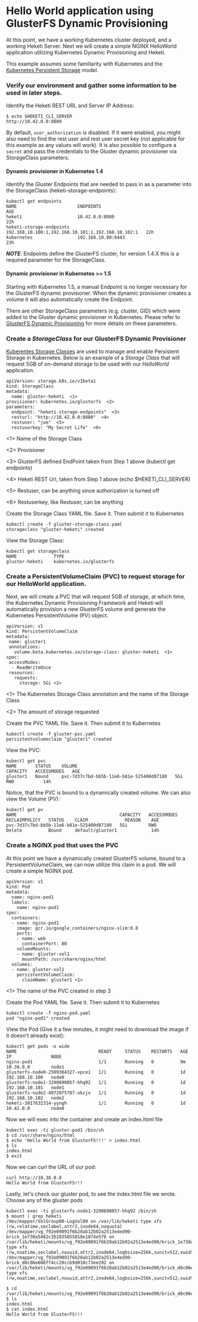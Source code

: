 # Hello World application using GlusterFS Dynamic Provisioning

At this point, we have a working Kubernetes cluster deployed, and a working Heketi Server.
Next we will create a simple NGINX HelloWorld application utilizing Kubernetes Dynamic Provisioning and 
Heketi.

This example assumes some familiarity with Kubernetes and the [Kubernetes Persistent Storage](http://kubernetes.io/docs/user-guide/persistent-volumes/) model.


### Verify our environment and gather some information to be used in later steps.

Identify the Heketi REST URL and Server IP Address:

```
$ echo $HEKETI_CLI_SERVER
http://10.42.0.0:8080
```

By default, `user_authorization` is disabled. If it were enabled, you might
also need to find the rest user and rest user secret key (not applicable for
this example as any values will work). It is also possible to configure a
`secret` and pass the credentials to the Gluster dynamic provisioner via
StorageClass parameters.

#### Dynamic provisioner in Kubernetes 1.4 ####

Identify the Gluster Endpoints that are needed to pass in as a parameter into the StorageClass (heketi-storage-endpoints):

```
kubectl get endpoints
NAME                       ENDPOINTS                                            AGE
heketi                     10.42.0.0:8080                                       22h
heketi-storage-endpoints   192.168.10.100:1,192.168.10.101:1,192.168.10.102:1   22h
kubernetes                 192.168.10.90:6443                                   23h
```

***NOTE***: Endpoints define the GlusterFS cluster, for version 1.4.X this is a required parameter for the StorageClass.

#### Dynamic provisioner in Kubernetes >= 1.5 ####

Starting with Kubernetes 1.5, a manual Endpoint is no longer necessary for the
GlusterFS dynamic provisioner. When the dynamic provisioner creates a volume
it will also automatically create the Endpoint.

There are other StorageClass parameters (e.g. cluster, GID) which were added
to the Gluster dynamic provisioner in Kubernetes. Please refer to
[GlusterFS Dynamic Provisioning](https://github.com/kubernetes/kubernetes/blob/master/examples/experimental/persistent-volume-provisioning/README.md)
for more details on these parameters.

### Create a _StorageClass_ for our GlusterFS Dynamic Provisioner

[Kuberentes Storage Classes](http://kubernetes.io/docs/user-guide/persistent-volumes/#storageclasses) are used to
manage and enable Persistent Storage in Kubernetes.  Below is an example of a _Storage Class_ that will request
5GB of on-demand storage to be used with our _HelloWorld_ application.

```
apiVersion: storage.k8s.io/v1beta1
kind: StorageClass
metadata:
  name: gluster-heketi  <1>
provisioner: kubernetes.io/glusterfs  <2>
parameters:
  endpoint: "heketi-storage-endpoints"  <3>
  resturl: "http://10.42.0.0:8080"  <4>
  restuser: "joe"  <5>
  restuserkey: "My Secret Life"  <6>
```
<1> Name of the Storage Class

<2> Provisioner

<3> GlusterFS defined EndPoint taken from Step 1 above (kubectl get endpoints)

<4> Heketi REST Url, taken from Step 1 above (echo $HEKETI_CLI_SERVER)

<5> Restuser, can be anything since authorization is turned off

<6> Restuserkey, like Restuser, can be anything

Create the Storage Class YAML file.  Save it.  Then submit it to Kubernetes

```
kubectl create -f gluster-storage-class.yaml
storageclass "gluster-heketi" created
```

View the Storage Class:

```
kubectl get storageclass
NAME              TYPE
gluster-heketi    kubernetes.io/glusterfs
```


### Create a PersistentVolumeClaim (PVC) to request storage for our HelloWorld application.

Next, we will create a PVC that will request 5GB of storage, at which time, the Kubernetes Dynamic Provisioning Framework and Heketi
will automatically provision a new GlusterFS volume and generate the Kubernetes PersistentVolume (PV) object.

```
apiVersion: v1
kind: PersistentVolumeClaim
metadata:
 name: gluster1
 annotations:
   volume.beta.kubernetes.io/storage-class: gluster-heketi  <1>
spec:
 accessModes:
  - ReadWriteOnce
 resources:
   requests:
     storage: 5Gi <2>
```
<1> The Kubernetes Storage Class annotation and the name of the Storage Class

<2> The amount of storage requested


Create the PVC YAML file.  Save it.  Then submit it to Kubernetes

```
kubectl create -f gluster-pvc.yaml
persistentvolumeclaim "gluster1" created
```

View the PVC:

```
kubectl get pvc
NAME       STATUS    VOLUME                                     CAPACITY   ACCESSMODES   AGE
gluster1   Bound     pvc-7d37c7bd-bb5b-11e6-b81e-525400d87180   5Gi        RWO           14h

```

Notice, that the PVC is bound to a dynamically created volume.  We can also view
the Volume (PV):

```
kubectl get pv
NAME                                       CAPACITY   ACCESSMODES   RECLAIMPOLICY   STATUS    CLAIM              REASON    AGE
pvc-7d37c7bd-bb5b-11e6-b81e-525400d87180   5Gi        RWO           Delete          Bound     default/gluster1             14h

```

### Create a NGINX pod that uses the PVC

At this point we have a dynamically created GlusterFS volume, bound to a PersistentVolumeClaim, we can now utilize this claim
in a pod.  We will create a simple NGINX pod.

```
apiVersion: v1
kind: Pod
metadata:
  name: nginx-pod1
  labels:
    name: nginx-pod1
spec:
  containers:
  - name: nginx-pod1
    image: gcr.io/google_containers/nginx-slim:0.8
    ports:
    - name: web
      containerPort: 80
    volumeMounts:
    - name: gluster-vol1
      mountPath: /usr/share/nginx/html
  volumes:
  - name: gluster-vol1
    persistentVolumeClaim:
      claimName: gluster1 <1>
```
<1> The name of the PVC created in step 3



Create the Pod YAML file.  Save it.  Then submit it to Kubernetes

```
kubectl create -f nginx-pod.yaml
pod "nginx-pod1" created
```

View the Pod (Give it a few minutes, it might need to download the image if it doesn't already exist):

```
kubectl get pods -o wide
NAME                               READY     STATUS    RESTARTS   AGE       IP               NODE
nginx-pod1                         1/1       Running   0          9m        10.38.0.0        node1
glusterfs-node0-2509304327-vpce1   1/1       Running   0          1d        192.168.10.100   node0
glusterfs-node1-3290690057-hhq92   1/1       Running   0          1d        192.168.10.101   node1
glusterfs-node2-4072075787-okzjv   1/1       Running   0          1d        192.168.10.102   node2
heketi-3017632314-yyngh            1/1       Running   0          1d        10.42.0.0        node0

```

Now we will exec into the container and create an index.html file

```
kubectl exec -ti gluster-pod1 /bin/sh
$ cd /usr/share/nginx/html
$ echo 'Hello World from GlusterFS!!!' > index.html
$ ls
index.html
$ exit
```

Now we can curl the URL of our pod:

```
curl http://10.38.0.0
Hello World from GlusterFS!!!
```

Lastly, let's check our gluster pod, to see the index.html file we wrote.  Choose any of the gluster pods

```
kubectl exec -ti glusterfs-node1-3290690057-hhq92 /bin/sh
$ mount | grep heketi
/dev/mapper/VolGroup00-LogVol00 on /var/lib/heketi type xfs (rw,relatime,seclabel,attr2,inode64,noquota)
/dev/mapper/vg_f92e09091f6b20ab12b02a2513e4ed90-brick_1e730a5462c352835055018e1874e578 on /var/lib/heketi/mounts/vg_f92e09091f6b20ab12b02a2513e4ed90/brick_1e730a5462c352835055018e1874e578 type xfs (rw,noatime,seclabel,nouuid,attr2,inode64,logbsize=256k,sunit=512,swidth=512,noquota)
/dev/mapper/vg_f92e09091f6b20ab12b02a2513e4ed90-brick_d8c06e606ff4cc29ccb9d018c73ee292 on /var/lib/heketi/mounts/vg_f92e09091f6b20ab12b02a2513e4ed90/brick_d8c06e606ff4cc29ccb9d018c73ee292 type xfs (rw,noatime,seclabel,nouuid,attr2,inode64,logbsize=256k,sunit=512,swidth=512,noquota)

$ cd /var/lib/heketi/mounts/vg_f92e09091f6b20ab12b02a2513e4ed90/brick_d8c06e606ff4cc29ccb9d018c73ee292/brick
$ ls
index.html
$ cat index.html 
Hello World from GlusterFS!!!
```










